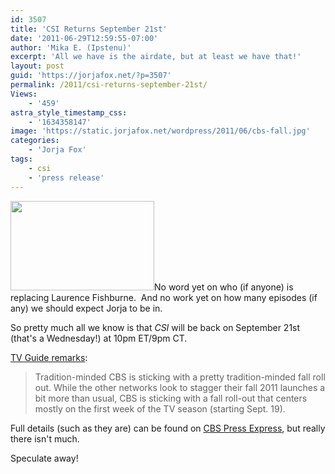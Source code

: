 ```yaml
---
id: 3507
title: 'CSI Returns September 21st'
date: '2011-06-29T12:59:55-07:00'
author: 'Mika E. (Ipstenu)'
excerpt: 'All we have is the airdate, but at least we have that!'
layout: post
guid: 'https://jorjafox.net/?p=3507'
permalink: /2011/csi-returns-september-21st/
Views:
    - '459'
astra_style_timestamp_css:
    - '1634358147'
image: 'https://static.jorjafox.net/wordpress/2011/06/cbs-fall.jpg'
categories:
    - 'Jorja Fox'
tags:
    - csi
    - 'press release'
---
```


<img class="size-medium wp-image-3508 alignleft" title="cbs-fall" src="//static.jorjafox.net/wordpress/2011/06/cbs-fall-230x143.jpg" alt="" width="230" height="143" />No word yet on who (if anyone) is replacing Laurence Fishburne.  And no work yet on how many episodes (if any) we should expect Jorja to be in.

So pretty much all we know is that <em>CSI</em> will be back on September 21st (that's a Wednesday!) at 10pm ET/9pm CT.

<a href="https://www.facebook.com/notes/tv-guide-magazine/cbs-unveils-fall-launch-dates-sticks-with-premiere-week/249339448414191">TV Guide remarks</a>:
<blockquote>Tradition-minded CBS is sticking with a pretty tradition-minded fall roll out. While the other networks look to stagger their fall 2011 launches a bit more than usual, CBS is sticking with a fall roll-out that centers mostly on the first week of the TV season (starting Sept. 19).</blockquote>
Full details (such as they are) can be found on <a href="http://www.cbspressexpress.com/div.php/cbs_entertainment/release?id=28633">CBS Press Express</a>, but really there isn't much.

Speculate away!